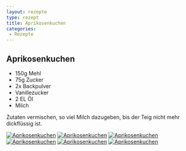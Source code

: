 ```yaml
---
layout: rezepte
type: rezept
title: Aprikosenkuchen
categories:
 - Rezepte
---
```


## Aprikosenkuchen

- 150g Mehl
- 75g Zucker
- 2x Backpulver
- Vanillezucker
- 2 EL Öl
- Milch

Zutaten vermischen, so viel Milch dazugeben, bis der Teig nicht mehr dickflüssig ist.

<a href="{{site.baseurl_rezepte}}/img/aprikosenkuchen-photos/2009-04-05-113507.jpg"><img alt="Aprikosenkuchen" src="{{site.baseurl_rezepte}}/img/aprikosenkuchen-photos/2009-04-05-113507.jpg" class="original_rezept" /></a>
<a href="{{site.baseurl_rezepte}}/img/aprikosenkuchen-photos/2009-04-05-113507-2.jpg"><img alt="Aprikosenkuchen" src="{{site.baseurl_rezepte}}/img/aprikosenkuchen-photos/2009-04-05-113507-2.jpg" class="original_rezept" /></a>
<a href="{{site.baseurl_rezepte}}/img/aprikosenkuchen-photos/2009-04-05-113652.jpg"><img alt="Aprikosenkuchen" src="{{site.baseurl_rezepte}}/img/aprikosenkuchen-photos/2009-04-05-113652.jpg" class="original_rezept" /></a>
<a href="{{site.baseurl_rezepte}}/img/aprikosenkuchen-photos/2009-04-05-113712.jpg"><img alt="Aprikosenkuchen" src="{{site.baseurl_rezepte}}/img/aprikosenkuchen-photos/2009-04-05-113712.jpg" class="original_rezept" /></a>
<a href="{{site.baseurl_rezepte}}/img/aprikosenkuchen-photos/2009-04-05-113741.jpg"><img alt="Aprikosenkuchen" src="{{site.baseurl_rezepte}}/img/aprikosenkuchen-photos/2009-04-05-113741.jpg" class="original_rezept" /></a>
<a href="{{site.baseurl_rezepte}}/img/aprikosenkuchen-photos/2009-04-05-113746.jpg"><img alt="Aprikosenkuchen" src="{{site.baseurl_rezepte}}/img/aprikosenkuchen-photos/2009-04-05-113746.jpg" class="original_rezept" /></a>
